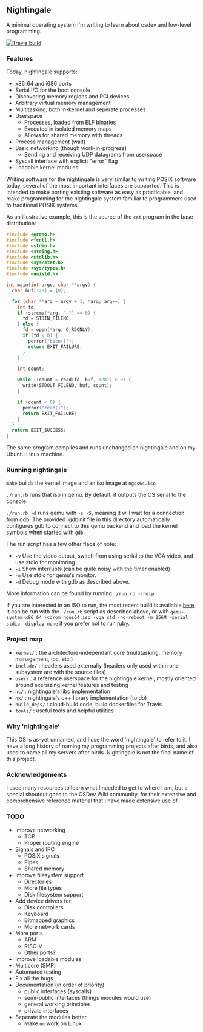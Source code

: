 ## Nightingale

A minimal operating system I'm writing to learn about osdev and low-level programming.

[![Travis build](https://travis-ci.org/tyler569/nightingale.svg?branch=master)](https://travis-ci.org/tyler569/nightingale)

### Features

Today, nightingale supports:

- x86\_64 and i686 ports
- Serial I/O for the boot console
- Discovering memory regions and PCI devices
- Arbitrary virtual memory management
- Multitasking, both in-kernel and seperate processes
- Userspace
    - Processes, loaded from ELF binaries
    - Executed in isolated memory maps
    - Allows for shared memory with threads
- Process management (wait)
- Basic networking (though work-in-progress)
    - Sending and receiving UDP datagrams from userspace
- Syscall interface with explicit "error" flag
- Loadable kernel modules

Writing software for the nightingale is very similar to writing POSIX software today, several of the most important interfaces are supported.
This is intended to make porting existing software as easy as practicable, and make programming for the nightingale system familiar to programmers used to traditional POSIX systems.

As an illustrative example, this is the source of the `cat` program in the base distribution:
```c
#include <errno.h>
#include <fcntl.h>
#include <stdio.h>
#include <string.h>
#include <stdlib.h>
#include <sys/stat.h>
#include <sys/types.h>
#include <unistd.h>

int main(int argc, char **argv) {
  char buf[128] = {0};

  for (char **arg = argv + 1; *arg; arg++) {
    int fd;
    if (strcmp(*arg, "-") == 0) {
      fd = STDIN_FILENO;
    } else {
      fd = open(*arg, O_RDONLY);
      if (fd < 0) {
        perror("open()");
        return EXIT_FAILURE;
      }
    }

    int count;

    while ((count = read(fd, buf, 128)) > 0) {
      write(STDOUT_FILENO, buf, count);
    }

    if (count < 0) {
      perror("read()");
      return EXIT_FAILURE;
    }
  }
  return EXIT_SUCCESS;
}
```

The same program compiles and runs unchanged on nightingale and on my Ubuntu Linux machine.

### Running nightingale

`make` builds the kernel image and an iso image at `ngos64.iso`

`./run.rb` runs that iso in qemu.  By default, it outputs the OS serial to the console.

`./run.rb -d` runs qemu with `-s -S`, meaning it will wait for a connection from gdb.
The provided .gdbinit file in this directory automatically configures gdb to connect to this qemu backend and load the kernel symbols when started with `gdb`.

The run script has a few other flags of note:
- `-v` Use the video output, switch from using serial to the VGA video, and use stdio for monitoring.
- `-i` Show interrupts (can be quite noisy with the timer enabled).
- `-m` Use stdio for qemu's monitor.
- `-d` Debug mode with gdb as described above.

More information can be found by running `./run.rb --help`

If you are interested in an ISO to run, the most recent build is available [here](http://nightingale.philbrick.dev/latest/ngos64.iso).
It can be run with the `./run.rb` script as described above, or with `qemu-system-x86_64 -cdrom ngos64.iso -vga std -no-reboot -m 256M -serial stdio -display none` if you prefer not to run ruby.

### Project map

- `kernel/` : the architecture-independant core (multitasking, memory management, ipc, etc.)
- `include/` : headers used externally (headers only used within one subsystem are with the source files)
- `user/` : a reference userspace for the nightingale kernel, mostly oriented around exersizing kernel features and testing
- `nc/` : nightingale's libc implementation
- `nx/` : nightingale's c++ library implementation (to do)
- `build_deps/` : cloud-build code, build dockerfiles for Travis
- `tools/` : useful tools and helpful utilities

### Why 'nightingale'

This OS is as-yet unnamed, and I use the word 'nightingale' to refer to it.  I have a long history of naming my programming projects after birds, and also used to name all my servers after birds.  Nightingale is not the final name of this project.

### Acknowledgements

I used many resources to learn what I needed to get to where I am, but a special shoutout goes to the OSDev Wiki community, for their extensive and comprehensive reference material that I have made extensive use of.

### TODO

- Improve networking
    - TCP
    - Proper routing engine
- Signals and IPC
    - POSIX signals
    - Pipes
    - Shared memory
- Improve filesystem support
    - Directories
    - More file types
    - Disk filesystem support
- Add device drivers for:
    - Disk controllers
    - Keyboard
    - Bitmapped graphics
    - More network cards
- More ports
    - ARM
    - RISC-V
    - Other ports?
- Improve loadable modules
- Multicore (SMP)
- Automated testing
- Fix all the bugs
- Documentation (in order of priority)
    - public interfaces (syscalls)
    - semi-public interfaces (things modules would use)
    - general working principles
    - private interfaces 
- Seperate the modules better
    - Make `nc` work on Linux

